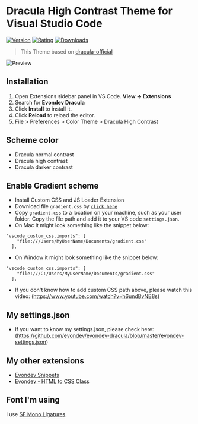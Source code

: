 # Dracula High Contrast Theme for Visual Studio Code

[![Version](https://vsmarketplacebadge.apphb.com/version/evondev.dracula-high-contrast.svg)](https://marketplace.visualstudio.com/items?itemName=evondev.dracula-high-contrast)
[![Rating](https://vsmarketplacebadge.apphb.com/rating/evondev.dracula-high-contrast.svg)](https://marketplace.visualstudio.com/items?itemName=evondev.dracula-high-contrast)
[![Downloads](https://vsmarketplacebadge.apphb.com/downloads/evondev.dracula-high-contrast.svg)](https://marketplace.visualstudio.com/items?itemName=evondev.dracula-high-contrast)

> This Theme based on [dracula-official](https://github.com/dracula/dracula-theme)

![Preview](https://raw.githubusercontent.com/evondev/evondev-dracula/master/preview.png)

## Installation

1. Open Extensions sidebar panel in VS Code. **View → Extensions**
2. Search for **Evondev Dracula**
3. Click **Install** to install it.
4. Click **Reload** to reload the editor.
5. File > Preferences > Color Theme > Dracula High Contrast

## Scheme color

- Dracula normal contrast
- Dracula high contrast
- Dracula darker contrast

## Enable Gradient scheme

- Install Custom CSS and JS Loader Extension
- Download file `gradient.css` by [`click here`](https://github.com/evondev/evondev-dracula/blob/master/gradient.css)
- Copy `gradient.css` to a location on your machine, such as your user folder. Copy the file path and add it to your VS code `settings.json`.
- On Mac it might look something like the snippet below:

```
"vscode_custom_css.imports": [
    "file:///Users/MyUserName/Documents/gradient.css"
  ],
```

- On Window it might look something like the snippet below:

```
"vscode_custom_css.imports": [
    "file:///C:/Users/MyUserName/Documents/gradient.css"
  ],
```

- If you don't know how to add custom CSS path above, please watch this video: (https://www.youtube.com/watch?v=h6undBvNB8s)

## My settings.json

- If you want to know my settings.json, please check here: (https://github.com/evondev/evondev-dracula/blob/master/evondev-settings.json)

## My other extensions

- [Evondev Snippets](https://marketplace.visualstudio.com/items?itemName=evondev.evondev-snippets&ssr=false)
- [Evondev - HTML to CSS Class](https://marketplace.visualstudio.com/items?itemName=evondev.generate-css-classs&ssr=false)

## Font I'm using

I use [SF Mono Ligatures](https://github.com/kube/sf-mono-ligaturized).
